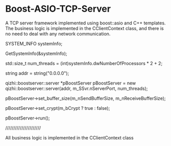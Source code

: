 # Boost-ASIO-TCP-Server
A TCP server framework implemented using boost::asio and C++ templates. The business logic is implemented in the CClientContext class, and there is no need to deal with any network communication.



SYSTEM_INFO systemInfo;

GetSystemInfo(&systemInfo);


std::size_t num_threads = (int)systemInfo.dwNumberOfProcessors * 2 + 2;

string addr = string("0.0.0.0");

qizhi::boostserver::server<CClientContext> *pBoostServer pBoostServer = new qizhi::boostserver::server<CClientContext>(addr, 
  m_SSvr.nServerPort, num_threads);

pBoostServer->set_buffer_size(m_nSendBufferSize, m_nReceiveBufferSize);

pBoostServer->set_crypt(m_bCrypt ? true : false);

pBoostServer->run();


//////////////////////

All business logic is implemented in the CClientContext class
